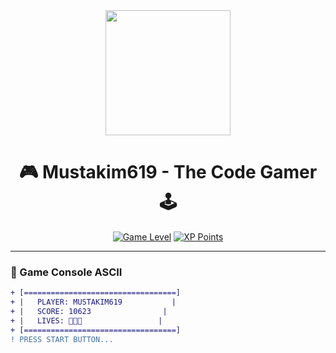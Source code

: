 <!-- Header dengan animasi -->
<div align="center">
  <img src="https://media.giphy.com/media/3o7abKhOpu0NwenH3O/giphy.gif" width="200">

  # 🎮 Mustakim619 - The Code Gamer 🕹️
  
  [![Game Level](https://img.shields.io/badge/Level-99-success?style=for-the-badge&logo=gamejolt)](https://github.com/Mustakim619)
  [![XP Points](https://img.shields.io/badge/XP-1.2M-ff69b4?style=for-the-badge)](https://github.com/Mustakim619)
</div>

---

### 🎯 Game Console ASCII
<!-- Animasi game sederhana -->
```diff
+ [==================================]
+ |   PLAYER: MUSTAKIM619           |
+ |   SCORE: 10623                |
+ |   LIVES: 🧡🧡🧡                 |
+ [==================================]
! PRESS START BUTTON...

